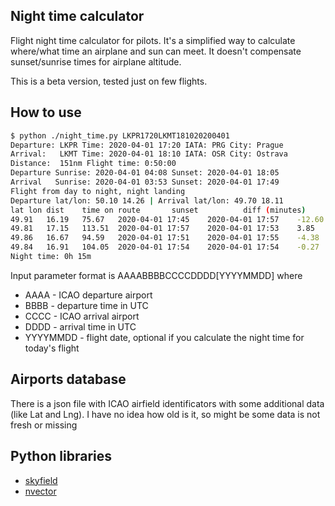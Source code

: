 ## Night time calculator

Flight night time calculator for pilots. It's a simplified way to calculate where/what time an airplane and sun can meet. It doesn't compensate sunset/sunrise times for airplane altitude.

This is a beta version, tested just on few flights.


## How to use

```bash
$ python ./night_time.py LKPR1720LKMT181020200401
Departure: LKPR Time: 2020-04-01 17:20 IATA: PRG City: Prague
Arrival:   LKMT Time: 2020-04-01 18:10 IATA: OSR City: Ostrava
Distance:  151nm Flight time: 0:50:00
Departure Sunrise: 2020-04-01 04:08 Sunset: 2020-04-01 18:05
Arrival   Sunrise: 2020-04-01 03:53 Sunset: 2020-04-01 17:49
Flight from day to night, night landing
Departure lat/lon: 50.10 14.26 | Arrival lat/lon: 49.70 18.11
lat	lon	dist	time on route		sunset			diff (minutes)
49.91	16.19	75.67	2020-04-01 17:45	2020-04-01 17:57	-12.60
49.81	17.15	113.51	2020-04-01 17:57	2020-04-01 17:53	3.85
49.86	16.67	94.59	2020-04-01 17:51	2020-04-01 17:55	-4.38
49.84	16.91	104.05	2020-04-01 17:54	2020-04-01 17:54	-0.27
Night time: 0h 15m


```

Input parameter format is AAAABBBBCCCCDDDD[YYYYMMDD] where
- AAAA - ICAO departure airport
- BBBB - departure time in UTC
- CCCC - ICAO arrival airport
- DDDD - arrival time in UTC
- YYYYMMDD - flight date, optional if you calculate the night time for today's flight


## Airports database

There is a json file with ICAO airfield identificators with some additional data (like Lat and Lng). I have no idea how old is it, so might be some data is not fresh or missing

## Python libraries

- [skyfield](https://rhodesmill.org/skyfield/)
- [nvector](https://pypi.org/project/nvector/)